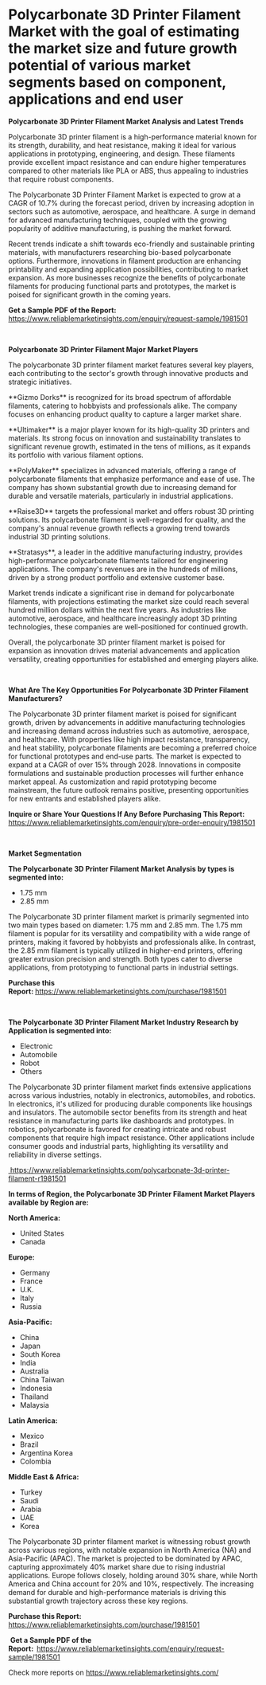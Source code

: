 <p><h1>Polycarbonate 3D Printer Filament Market with the goal of estimating the market size and future growth potential of various market segments based on component, applications and end user</h1></p><p><strong>Polycarbonate 3D Printer Filament Market Analysis and Latest Trends</strong></p>
<p><p>Polycarbonate 3D printer filament is a high-performance material known for its strength, durability, and heat resistance, making it ideal for various applications in prototyping, engineering, and design. These filaments provide excellent impact resistance and can endure higher temperatures compared to other materials like PLA or ABS, thus appealing to industries that require robust components.</p><p>The Polycarbonate 3D Printer Filament Market is expected to grow at a CAGR of 10.7% during the forecast period, driven by increasing adoption in sectors such as automotive, aerospace, and healthcare. A surge in demand for advanced manufacturing techniques, coupled with the growing popularity of additive manufacturing, is pushing the market forward. </p><p>Recent trends indicate a shift towards eco-friendly and sustainable printing materials, with manufacturers researching bio-based polycarbonate options. Furthermore, innovations in filament production are enhancing printability and expanding application possibilities, contributing to market expansion. As more businesses recognize the benefits of polycarbonate filaments for producing functional parts and prototypes, the market is poised for significant growth in the coming years.</p></p>
<p><strong>Get a Sample PDF of the Report:&nbsp;</strong> <a href="https://www.reliablemarketinsights.com/enquiry/request-sample/1981501?utm_campaign=3507&utm_medium=2&utm_source=Github&utm_content=ia&utm_term=01042025&utm_id=polycarbonate-3d-printer-filament">https://www.reliablemarketinsights.com/enquiry/request-sample/1981501</a></p>
<p>&nbsp;</p>
<p><strong>Polycarbonate 3D Printer Filament Major Market Players</strong></p>
<p><p>The polycarbonate 3D printer filament market features several key players, each contributing to the sector's growth through innovative products and strategic initiatives.</p><p>**Gizmo Dorks** is recognized for its broad spectrum of affordable filaments, catering to hobbyists and professionals alike. The company focuses on enhancing product quality to capture a larger market share. </p><p>**Ultimaker** is a major player known for its high-quality 3D printers and materials. Its strong focus on innovation and sustainability translates to significant revenue growth, estimated in the tens of millions, as it expands its portfolio with various filament options.</p><p>**PolyMaker** specializes in advanced materials, offering a range of polycarbonate filaments that emphasize performance and ease of use. The company has shown substantial growth due to increasing demand for durable and versatile materials, particularly in industrial applications.</p><p>**Raise3D** targets the professional market and offers robust 3D printing solutions. Its polycarbonate filament is well-regarded for quality, and the company's annual revenue growth reflects a growing trend towards industrial 3D printing solutions.</p><p>**Stratasys**, a leader in the additive manufacturing industry, provides high-performance polycarbonate filaments tailored for engineering applications. The company's revenues are in the hundreds of millions, driven by a strong product portfolio and extensive customer base.</p><p>Market trends indicate a significant rise in demand for polycarbonate filaments, with projections estimating the market size could reach several hundred million dollars within the next five years. As industries like automotive, aerospace, and healthcare increasingly adopt 3D printing technologies, these companies are well-positioned for continued growth.</p><p>Overall, the polycarbonate 3D printer filament market is poised for expansion as innovation drives material advancements and application versatility, creating opportunities for established and emerging players alike.</p></p>
<p>&nbsp;</p>
<p><strong>What Are The Key Opportunities For Polycarbonate 3D Printer Filament Manufacturers?</strong></p>
<p><p>The Polycarbonate 3D printer filament market is poised for significant growth, driven by advancements in additive manufacturing technologies and increasing demand across industries such as automotive, aerospace, and healthcare. With properties like high impact resistance, transparency, and heat stability, polycarbonate filaments are becoming a preferred choice for functional prototypes and end-use parts. The market is expected to expand at a CAGR of over 15% through 2028. Innovations in composite formulations and sustainable production processes will further enhance market appeal. As customization and rapid prototyping become mainstream, the future outlook remains positive, presenting opportunities for new entrants and established players alike.</p></p>
<p><strong>Inquire or Share Your Questions If Any Before Purchasing This Report:</strong> <a href="https://www.reliablemarketinsights.com/enquiry/pre-order-enquiry/1981501?utm_campaign=3507&utm_medium=2&utm_source=Github&utm_content=ia&utm_term=01042025&utm_id=polycarbonate-3d-printer-filament">https://www.reliablemarketinsights.com/enquiry/pre-order-enquiry/1981501</a></p>
<p>&nbsp;</p>
<p><strong>Market Segmentation</strong></p>
<p><strong>The Polycarbonate 3D Printer Filament Market Analysis by types is segmented into:</strong></p>
<p><ul><li>1.75 mm</li><li>2.85 mm</li></ul></p>
<p><p>The Polycarbonate 3D printer filament market is primarily segmented into two main types based on diameter: 1.75 mm and 2.85 mm. The 1.75 mm filament is popular for its versatility and compatibility with a wide range of printers, making it favored by hobbyists and professionals alike. In contrast, the 2.85 mm filament is typically utilized in higher-end printers, offering greater extrusion precision and strength. Both types cater to diverse applications, from prototyping to functional parts in industrial settings.</p></p>
<p><strong>Purchase this Report:&nbsp;</strong><a href="https://www.reliablemarketinsights.com/purchase/1981501?utm_campaign=3507&utm_medium=2&utm_source=Github&utm_content=ia&utm_term=01042025&utm_id=polycarbonate-3d-printer-filament">https://www.reliablemarketinsights.com/purchase/1981501</a></p>
<p>&nbsp;</p>
<p><strong>The Polycarbonate 3D Printer Filament Market Industry Research by Application is segmented into:</strong></p>
<p><ul><li>Electronic</li><li>Automobile</li><li>Robot</li><li>Others</li></ul></p>
<p><p>The Polycarbonate 3D printer filament market finds extensive applications across various industries, notably in electronics, automobiles, and robotics. In electronics, it's utilized for producing durable components like housings and insulators. The automobile sector benefits from its strength and heat resistance in manufacturing parts like dashboards and prototypes. In robotics, polycarbonate is favored for creating intricate and robust components that require high impact resistance. Other applications include consumer goods and industrial parts, highlighting its versatility and reliability in diverse settings.</p></p>
<p><a href="https://www.reliablemarketinsights.com/polycarbonate-3d-printer-filament-r1981501?utm_campaign=3507&utm_medium=2&utm_source=Github&utm_content=ia&utm_term=01042025&utm_id=polycarbonate-3d-printer-filament">&nbsp;https://www.reliablemarketinsights.com/polycarbonate-3d-printer-filament-r1981501</a></p>
<p><strong>In terms of Region, the Polycarbonate 3D Printer Filament Market Players available by Region are:</strong></p>
<p>
    <p> <strong> North America: </strong>
        <ul>
            <li>United States</li>
            <li>Canada</li>
        </ul>
        </p> 
    <p> <strong> Europe: </strong>
        <ul>
            <li>Germany</li>
            <li>France</li>
            <li>U.K.</li>
            <li>Italy</li>
            <li>Russia</li>
        </ul>
        </p> 
    <p> <strong> Asia-Pacific: </strong>
        <ul>
            <li>China</li>
            <li>Japan</li>
            <li>South Korea</li>
            <li>India</li>
            <li>Australia</li>
            <li>China Taiwan</li>
            <li>Indonesia</li>
            <li>Thailand</li>
            <li>Malaysia</li>
        </ul>
        </p> 
    <p> <strong> Latin America: </strong>
        <ul>
            <li>Mexico</li>
            <li>Brazil</li>
            <li>Argentina Korea</li>
            <li>Colombia</li>
        </ul>
        </p> 
    <p> <strong> Middle East & Africa: </strong>
        <ul>
            <li>Turkey</li>
            <li>Saudi</li>
            <li>Arabia</li>
            <li>UAE</li>
            <li>Korea</li>
        </ul>
    </p>
    </p>
<p><p>The Polycarbonate 3D printer filament market is witnessing robust growth across various regions, with notable expansion in North America (NA) and Asia-Pacific (APAC). The market is projected to be dominated by APAC, capturing approximately 40% market share due to rising industrial applications. Europe follows closely, holding around 30% share, while North America and China account for 20% and 10%, respectively. The increasing demand for durable and high-performance materials is driving this substantial growth trajectory across these key regions.</p></p>
<p><strong>Purchase this Report: </strong><a href="https://www.reliablemarketinsights.com/purchase/1981501?utm_campaign=3507&utm_medium=2&utm_source=Github&utm_content=ia&utm_term=01042025&utm_id=polycarbonate-3d-printer-filament">https://www.reliablemarketinsights.com/purchase/1981501</a></p>
<p>&nbsp;<strong>Get a Sample PDF of the Report:&nbsp;&nbsp;</strong><a href="https://www.reliablemarketinsights.com/enquiry/request-sample/1981501?utm_campaign=3507&utm_medium=2&utm_source=Github&utm_content=ia&utm_term=01042025&utm_id=polycarbonate-3d-printer-filament">https://www.reliablemarketinsights.com/enquiry/request-sample/1981501</a></p>
<p><strong></strong></p>
<p>Check more reports on <a href="https://www.reliablemarketinsights.com/?utm_campaign=3507&utm_medium=2&utm_source=Github&utm_content=ia&utm_term=01042025&utm_id=polycarbonate-3d-printer-filament">https://www.reliablemarketinsights.com/</a></p>